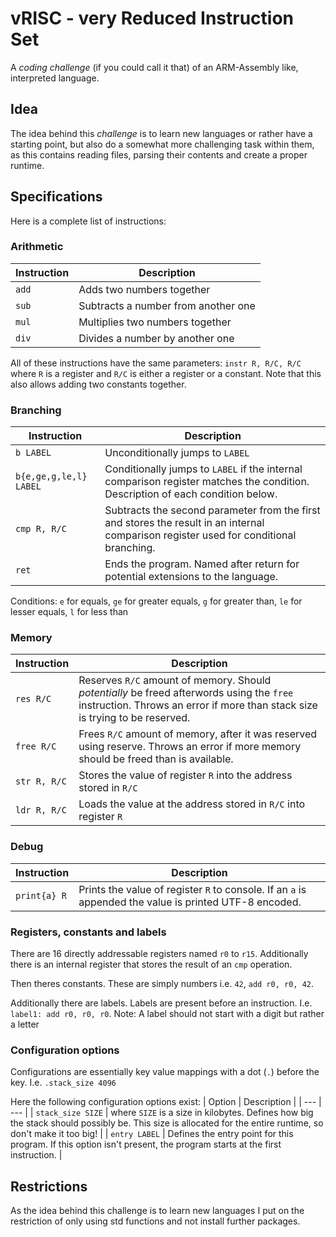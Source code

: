 # vRISC - very Reduced Instruction Set

A _coding challenge_ (if you could call it that) of an ARM-Assembly like, interpreted language.

## Idea

The idea behind this _challenge_ is to learn new languages or rather have a starting point, but also do a somewhat more
challenging task within them, as this contains reading files, parsing their contents and create a proper runtime.

## Specifications

Here is a complete list of instructions:

### Arithmetic

| Instruction | Description |
| --- | --- |
| `add` | Adds two numbers together |
| `sub` | Subtracts a number from another one |
| `mul` | Multiplies two numbers together |
| `div` | Divides a number by another one |

All of these instructions have the same parameters:
`instr R, R/C, R/C` where `R` is a register and `R/C` is either a register or a constant. Note that this also allows adding two constants together.

### Branching

| Instruction | Description |
| --- | --- |
| `b LABEL` | Unconditionally jumps to `LABEL` |
| `b{e,ge,g,le,l} LABEL`| Conditionally jumps to `LABEL` if the internal comparison register matches the condition. Description of each condition below. |
| `cmp R, R/C`| Subtracts the second parameter from the first and stores the result in an internal comparison register used for conditional branching. |
| `ret` | Ends the program. Named after return for potential extensions to the language. |

Conditions: `e` for equals, `ge` for greater equals, `g` for greater than, `le` for lesser equals, `l` for less than

### Memory

| Instruction | Description |
| --- | --- |
| `res R/C` | Reserves `R/C` amount of memory. Should _potentially_ be freed afterwords using the `free` instruction. Throws an error if more than stack size is trying to be reserved. |
| `free R/C`| Frees `R/C` amount of memory, after it was reserved using reserve. Throws an error if more memory should be freed than is available. |
| `str R, R/C` | Stores the value of register `R` into the address stored in `R/C` |
| `ldr R, R/C` | Loads the value at the address stored in `R/C` into register `R` |

### Debug 

| Instruction | Description |
| --- | --- |
| `print{a} R` | Prints the value of register `R` to console. If an `a` is appended the value is printed UTF-8 encoded. |

### Registers, constants and labels

There are 16 directly addressable registers named `r0` to `r15`. Additionally there is an internal register that stores the result of an `cmp` operation.

Then theres constants. These are simply numbers i.e. `42`, `add r0, r0, 42`.

Additionally there are labels. Labels are present before an instruction. I.e. `label1: add r0, r0, r0`.
Note: A label should not start with a digit but rather a letter

### Configuration options

Configurations are essentially key value mappings with a dot (`.`) before the key. I.e. `.stack_size 4096`

Here the following configuration options exist:
| Option | Description |
| --- | --- |
| `stack_size SIZE` | where `SIZE` is a size in kilobytes. Defines how big the stack should possibly be. This size is allocated for the entire runtime, so don't make it too big! |
| `entry LABEL` | Defines the entry point for this program. If this option isn't present, the program starts at the first instruction. |

## Restrictions

As the idea behind this challenge is to learn new languages I put on the restriction of only using std functions and not install further packages.